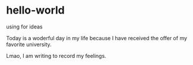 # hello-world
using for ideas


Today is a woderful day in my life because I have received the offer of my favorite university.

Lmao, I am writing to record my feelings.
